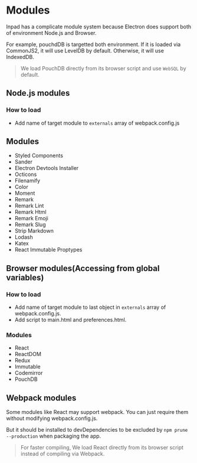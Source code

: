 # Modules

Inpad has a complicate module system because Electron does support both of environment Node.js and Browser.

For example, pouchdDB is targetted both environment.
If it is loaded via CommonJS2, it will use LevelDB by default.
Otherwise, it will use IndexedDB.

> We load PouchDB directly from its browser script and use `WebSQL` by default.

## Node.js modules

### How to load

- Add name of target module to `externals` array of webpack.config.js

## Modules

- Styled Components
- Sander
- Electron Devtools Installer
- Octicons
- Filenamify
- Color
- Moment
- Remark
- Remark Lint
- Remark Html
- Remark Emoji
- Remark Slug
- Strip Markdown
- Lodash
- Katex
- React Immutable Proptypes

## Browser modules(Accessing from global variables)

### How to load

- Add name of target module to last object in `externals` array of webpack.config.js.
- Add script to main.html and preferences.html.

### Modules

- React
- ReactDOM
- Redux
- Immutable
- Codemirror
- PouchDB

## Webpack modules

Some modules like React may support webpack.
You can just require them without modifying webpack.config.js.

But it should be installed to devDependencies to be excluded by `npm prune --production` when packaging the app.

> For faster compiling, We load React directly from its browser script instead of compiling via Webpack.
